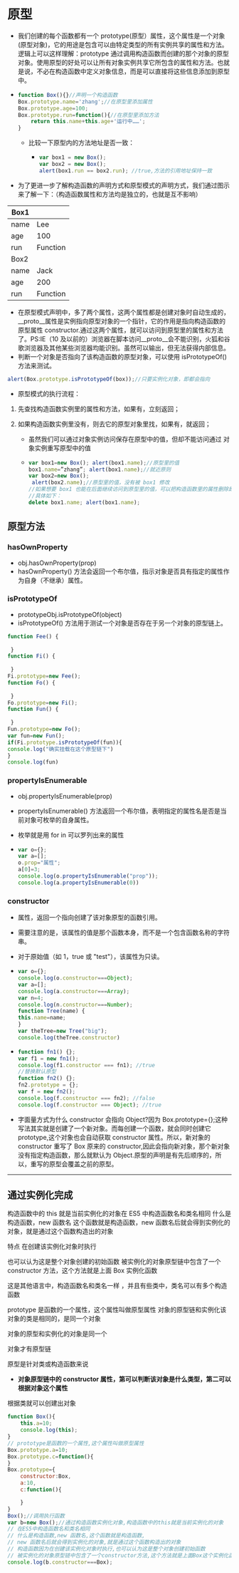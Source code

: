 # 原型

- 我们创建的每个函数都有一个 prototype(原型）属性，这个属性是一个对象(原型对象)，它的用途是包含可以由特定类型的所有实例共享的属性和方法。逻辑上可以这样理解：prototype 通过调用构造函数而创建的那个对象的原型对象。使用原型的好处可以让所有对象实例共享它所包含的属性和方法。也就是说，不必在构造函数中定义对象信息，而是可以直接将这些信息添加到原型中。

- ```js
  function Box(){}//声明一个构造函数
  Box.prototype.name='zhang';//在原型里添加属性
  Box.prototype.age=100;
  Box.prototype.run=function(){//在原型里添加方法
      return this.name+this.age+'运行中……';
  }
  ```

  - 比较一下原型内的方法地址是否一致：
  
    - ```js
      var box1 = new Box();
      var box2 = new Box();
      alert(box1.run == box2.run); //true,方法的引用地址保持一致
      ```

- 为了更进一步了解构造函数的声明方式和原型模式的声明方式，我们通过图示来了解一下：（构造函数属性和方法均是独立的，也就是互不影响）

|Box1 | |
|---|---|
|name |Lee|
|age  |100|
|run  |Function|
|Box2 | |
|name |Jack|
|age  |200|
|run  |Function|

- 在原型模式声明中，多了两个属性，这两个属性都是创建对象时自动生成的，__proto__属性是实例指向原型对象的一个指针，它的作用是指向构造函数的原型属性 constructor.通过这两个属性，就可以访问到原型里的属性和方法了。PS:IE（10 及以前的）浏览器在脚本访问__proto__会不能识别，火狐和谷歌浏览器及其他某些浏览器均能识别。虽然可以输出，但无法获得内部信息。
- 判断一个对象是否指向了该构造函数的原型对象，可以使用 isPrototypeOf()方法来测试。

```js
alert(Box.prototype.isPrototypeOf(box));//只要实例化对象，即都会指向
```

- 原型模式的执行流程：

 1. 先查找构造函数实例里的属性和方法，如果有，立刻返回；
 2. 如果构造函数实例里没有，则去它的原型对象里找，如果有，就返回；

    - 虽然我们可以通过对象实例访问保存在原型中的值，但却不能访问通过 对象实例重写原型中的值

    - ```js
      var box1=new Box(); alert(box1.name);//原型里的值
      box1.name=”zhang”; alert(box1.name);//就近原则
      var box2=new Box();  
       alert(box2.name);//原型里的值，没有被 box1 修改
      //如果想要 box1 也能在后面继续访问到原型里的值，可以把构造函数里的属性删除即可。
      //具体如下：
      delete box1.name; alert(box1.name);
      ```

## 原型方法

### hasOwnProperty

- obj.hasOwnProperty(prop)
- hasOwnProperty() 方法会返回一个布尔值，指示对象是否具有指定的属性作为自身（不继承）属性。

### isPrototypeOf

- prototypeObj.isPrototypeOf(object)
- isPrototypeOf() 方法用于测试一个对象是否存在于另一个对象的原型链上。

```js
function Fee() {
  
 }
function Fi() {
  
 }
Fi.prototype=new Fee();
function Fo() {
  
 }
Fo.prototype=new Fi();
function Fun() {
  
 }
Fun.prototype=new Fo();
var fun=new Fun();
if(Fi.prototype.isPrototypeOf(fun)){
console.log("确实挂载在这个原型链下")
}
console.log(fun)
```

### propertyIsEnumerable

- obj.propertyIsEnumerable(prop)
- propertyIsEnumerable() 方法返回一个布尔值，表明指定的属性名是否是当前对象可枚举的自身属性。
- 枚举就是用 for in 可以罗列出来的属性

- ```js
  var o={};
  var a=[];
  o.prop="属性";
  a[0]=3;
  console.log(o.propertyIsEnumerable("prop"));
  console.log(a.propertyIsEnumerable(0))
  ```

### constructor

- 属性，返回一个指向创建了该对象原型的函数引用。
- 需要注意的是，该属性的值是那个函数本身，而不是一个包含函数名称的字符串。
- 对于原始值（如 1，true 或 "test"），该属性为只读。

- ```js
  var o={};
  console.log(o.constructor===Object);
  var a=[];
  console.log(a.constructor===Array);
  var n=4;
  console.log(n.constructor===Number);
  function Tree(name) {
  this.name=name;
  }
  var theTree=new Tree("big");
  console.log(theTree.constructor)
  ```

- ```js
  function fn1() {};
  var f1 = new fn1();
  console.log(f1.constructor === fn1); //true
  //替换默认原型
  function fn2() {};
  fn2.prototype = {};
  var f = new fn2();
  console.log(f.constructor === fn2); //false
  console.log(f.constructor === Object); //true
  ```

- 字面量方式为什么 constructor 会指向 Object?因为 Box.prototype={};这种写法其实就是创建了一个新对象。而每创建一个函数，就会同时创建它 prototype,这个对象也会自动获取 constructor 属性。所以，新对象的 constructor 重写了 Box 原来的 constructor,因此会指向新对象，那个新对象没有指定构造函数，那么就默认为 Object.原型的声明是有先后顺序的，所以，重写的原型会覆盖之前的原型。

---

## 通过实例化完成

构造函数中的 this 就是当前实例化的对象在
ES5 中构造函数名和类名相同
什么是构造函数，new 函数名 这个函数就是构造函数，new 函数名后就会得到实例化的对象，就是通过这个函数构造出的对象

特点
在创建该实例化对象时执行

也可以认为这是整个对象创建的初始函数
被实例化的对象原型链中包含了一个 constructor 方法，这个方法就是上面 Box 实例化函数

这是其他语言中，构造函数名和类名一样 ，并且有些类中，类名可以有多个构造函数

prototype 是函数的一个属性，这个属性叫做原型属性
对象的原型链和实例化该对象的类是相同的，是同一个对象

对象的原型和实例化的对象是同一个

对象才有原型链

原型是针对类或构造函数来说

- **对象原型链中的 constructor 属性，第可以判断该对象是什么类型，第二可以根据对象这个属性**

根据类就可以创建出对象

```js
function Box(){
    this.a=10;
    console.log(this);
}
// prototype是函数的一个属性,这个属性叫做原型属性
Box.prototype.a=10;
Box.prototype.c=function(){
}
Box.prototype={
    constructor:Box,
    a:10,
    c:function(){

    }
}
Box();//调用执行函数
var b=new Box();//通过构造函数实例化对象,构造函数中的this就是当前实例化的对象
// 在ES5中构造函数名和类名相同
// 什么是构造函数,new 函数名,这个函数就是构造函数,
// new 函数名后就会得到实例化的对象,就是通过这个函数构造出的对象
// 构造函数因为在创建该实例化对象时执行,也可以认为这是整个对象创建初始函数
// 被实例化的对象原型链中包含了一个constructor方法,这个方法就是上面Box这个实例化函数
console.log(b.constructor===Box);
```
